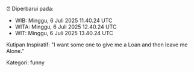 ⏰ Diperbarui pada:
- WIB: Minggu, 6 Juli 2025 11.40.24 UTC
- WITA: Minggu, 6 Juli 2025 12.40.24 UTC
- WIT: Minggu, 6 Juli 2025 13.40.24 UTC

Kutipan Inspiratif:
"I want some one to give me a Loan and then leave me Alone."


Kategori: funny

